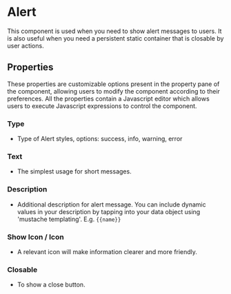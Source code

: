 # Alert

This component is used when you need to show alert messages to users. It is also useful when you need a persistent static container that is closable by user actions.

[//]: # (<iframe width="100%" height="500" src="https://pd-docs-adminportal-test.shesha.dev/shesha/forms-designer/?id=793ec3d1-04c1-4253-adec-6521f82be88b" title="Alert Component" ></iframe>)

## Properties

These properties are customizable options present in the property pane of the component, allowing users to modify the component according to their preferences. All the properties contain a Javascript editor which allows users to execute Javascript expressions to control the component.

### Type

- Type of Alert styles, options: success, info, warning, error

### Text

- The simplest usage for short messages.

### Description

- Additional description for alert message. You can include dynamic values in your description by tapping into your data object using 'mustache templating'. E.g. `{{name}}`

### Show Icon / Icon

- A relevant icon will make information clearer and more friendly.

### Closable

- To show a close button.
